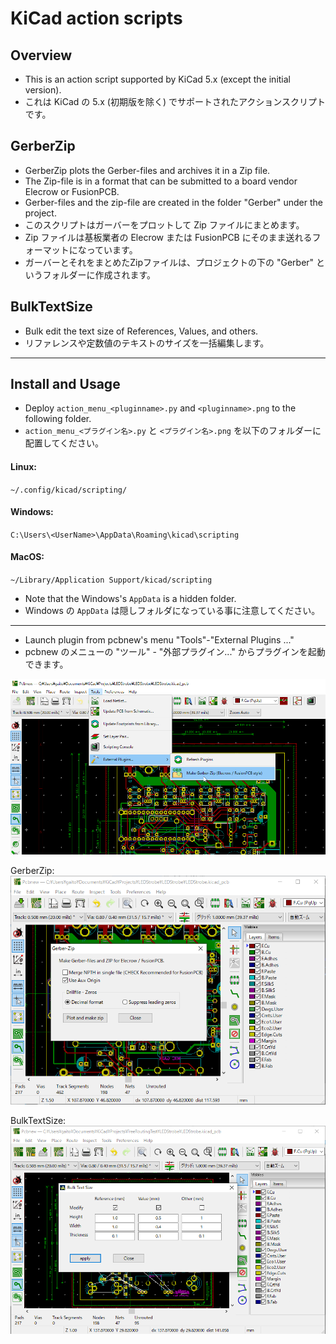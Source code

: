 # KiCad action scripts

## Overview

* This is an action script supported by KiCad 5.x (except the initial version).
* これは KiCad の 5.x (初期版を除く) でサポートされたアクションスクリプトです。

## GerberZip
* GerberZip plots the Gerber-files and archives it in a Zip file.
* The Zip-file is in a format that can be submitted to a board vendor Elecrow or FusionPCB.
* Gerber-files and the zip-file  are created in the folder "Gerber" under the project.
* このスクリプトはガーバーをプロットして Zip ファイルにまとめます。
* Zip ファイルは基板業者の Elecrow または FusionPCB にそのまま送れるフォーマットになっています。
* ガーバーとそれをまとめたZipファイルは、プロジェクトの下の "Gerber" というフォルダーに作成されます。

## BulkTextSize
* Bulk edit the text size of References, Values, and others.
* リファレンスや定数値のテキストのサイズを一括編集します。


---
## Install and Usage
* Deploy `action_menu_<pluginname>.py` and `<pluginname>.png` to the following folder.
* `action_menu_<プラグイン名>.py` と `<プラグイン名>.png` を以下のフォルダーに配置してください。

#### Linux:
 `~/.config/kicad/scripting/`  

#### Windows:
 `C:\Users\<UserName>\AppData\Roaming\kicad\scripting`

 #### MacOS:
 `~/Library/Application Support/kicad/scripting`

* Note that the Windows's `AppData` is a hidden folder.
* Windows の `AppData` は隠しフォルダになっている事に注意してください。

---
* Launch plugin from pcbnew's menu "Tools"-"External Plugins ..."
* pcbnew のメニューの "ツール" - "外部プラグイン..." からプラグインを起動できます。

![](materials/ss2.png)

GerberZip:
![](materials/ss1.png)

BulkTextSize:
![](materials/ss5.png)